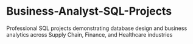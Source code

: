 # Business-Analyst-SQL-Projects
Professional SQL projects demonstrating database design and business analytics across Supply Chain, Finance, and Healthcare industries
